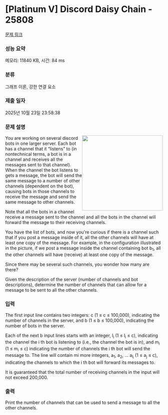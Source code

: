 # [Platinum V] Discord Daisy Chain - 25808 

[문제 링크](https://www.acmicpc.net/problem/25808) 

### 성능 요약

메모리: 11840 KB, 시간: 84 ms

### 분류

그래프 이론, 강한 연결 요소

### 제출 일자

2025년 10월 23일 23:58:38

### 문제 설명

<p><img alt="" src="https://upload.acmicpc.net/ef5e8b81-7e61-408a-b5d9-3a148c278c1e/-/preview/" style="width: 258px; height: 240px; float: right;">You are working on several discord bots in one larger server. Each bot has a channel that it “listens” to (in nontechnical terms, a bot is in a channel and receives all the messages sent to that channel). When the channel the bot listens to gets a message, the bot will send the same message to a number of other channels (dependent on the bot), causing bots in those channels to receive the message and send the same message to other channels.</p>

<p>Note that all the bots in a channel receive a message sent to the channel and all the bots in the channel will forward the message to their receiving channels.</p>

<p>You have the list of bots, and now you're curious if there is a channel such that if you post a message inside of it, all the other channels will have at least one copy of the message. For example, in the configuration illustrated in the picture, if we post a message inside the channel containing bot b<sub>1</sub>, all the other channels will have (receive) at least one copy of the message.</p>

<p>Since there may be several such channels, you wonder how many are there?</p>

<p>Given the description of the server (number of channels and bot descriptions), determine the number of channels that can allow for a message to be sent to all the other channels.</p>

### 입력 

 <p>The first input line contains two integers: c (1 ≤ c ≤ 100,000), indicating the number of channels in the server, and b (1 ≤ b ≤ 100,000), indicating the number of bots in the server.</p>

<p>Each of the next b input lines starts with an integer, l<sub>i</sub> (1 ≤ l<sub>i</sub> ≤ c), indicating the channel the i th bot is listening to (i.e., the channel the bot is in), and m<sub>i</sub> (1 ≤ m<sub>i</sub> ≤ c) indicating the number of channels the i th bot will send the message to. The line will contain mi more integers, a<sub>1</sub>, a<sub>2</sub>, … a<sub>l<sub>i</sub></sub> (1 ≤ a<sub>j</sub> ≤ c), indicating the channels to which the i th bot will forward its messages to.</p>

<p>It is guaranteed that the total number of receiving channels in the input will not exceed 200,000.</p>

### 출력 

 <p>Print the number of channels that can be used to send a message to all the other channels.</p>

